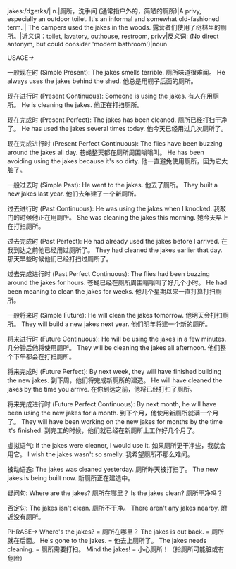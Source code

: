jakes:/dʒeɪks/| n.|厕所，洗手间 (通常指户外的，简陋的厕所)|A privy, especially an outdoor toilet.  It's an informal and somewhat old-fashioned term. |  The campers used the jakes in the woods. 露营者们使用了树林里的厕所。|近义词：toilet, lavatory, outhouse, restroom, privy|反义词:  (No direct antonym, but could consider 'modern bathroom')|noun


USAGE->

一般现在时 (Simple Present):
The jakes smells terrible.  厕所味道很难闻。
He always uses the jakes behind the shed. 他总是用棚子后面的厕所。

现在进行时 (Present Continuous):
Someone is using the jakes. 有人在用厕所。
He is cleaning the jakes. 他正在打扫厕所。

现在完成时 (Present Perfect):
The jakes has been cleaned. 厕所已经打扫干净了。
He has used the jakes several times today. 他今天已经用过几次厕所了。

现在完成进行时 (Present Perfect Continuous):
The flies have been buzzing around the jakes all day. 苍蝇整天都在厕所周围嗡嗡叫。
He has been avoiding using the jakes because it's so dirty.  他一直避免使用厕所，因为它太脏了。

一般过去时 (Simple Past):
He went to the jakes. 他去了厕所。
They built a new jakes last year. 他们去年建了一个新厕所。

过去进行时 (Past Continuous):
He was using the jakes when I knocked. 我敲门的时候他正在用厕所。
She was cleaning the jakes this morning. 她今天早上在打扫厕所。

过去完成时 (Past Perfect):
He had already used the jakes before I arrived. 在我到达之前他已经用过厕所了。
They had cleaned the jakes earlier that day. 那天早些时候他们已经打扫过厕所了。

过去完成进行时 (Past Perfect Continuous):
The flies had been buzzing around the jakes for hours. 苍蝇已经在厕所周围嗡嗡叫了好几个小时。
He had been meaning to clean the jakes for weeks. 他几个星期以来一直打算打扫厕所。

一般将来时 (Simple Future):
He will clean the jakes tomorrow. 他明天会打扫厕所。
They will build a new jakes next year. 他们明年将建一个新的厕所。


将来进行时 (Future Continuous):
He will be using the jakes in a few minutes.  几分钟后他将使用厕所。
They will be cleaning the jakes all afternoon.  他们整个下午都会在打扫厕所。

将来完成时 (Future Perfect):
By next week, they will have finished building the new jakes. 到下周，他们将完成新厕所的建造。
He will have cleaned the jakes by the time you arrive.  在你到达之前，他将已经打扫了厕所。

将来完成进行时 (Future Perfect Continuous):
By next month, he will have been using the new jakes for a month.  到下个月，他使用新厕所就满一个月了。
They will have been working on the new jakes for months by the time it's finished. 到完工的时候，他们就已经在新厕所上工作好几个月了。

虚拟语气:
If the jakes were cleaner, I would use it. 如果厕所更干净些，我就会用它。
I wish the jakes wasn't so smelly. 我希望厕所不那么难闻。


被动语态:
The jakes was cleaned yesterday. 厕所昨天被打扫了。
The new jakes is being built now. 新厕所正在建造中。


疑问句:
Where are the jakes? 厕所在哪里？
Is the jakes clean? 厕所干净吗？


否定句:
The jakes isn't clean. 厕所不干净。
There aren't any jakes nearby. 附近没有厕所。


PHRASE->
Where's the jakes? = 厕所在哪里？
The jakes is out back. = 厕所就在后面。
He's gone to the jakes. = 他去上厕所了。
The jakes needs cleaning. = 厕所需要打扫。
Mind the jakes! = 小心厕所！（指厕所可能脏或有危险）
